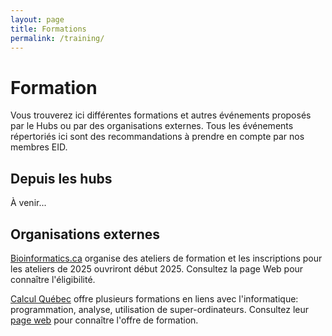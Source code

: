 ```yaml
---
layout: page
title: Formations
permalink: /training/
---
```


# Formation
Vous trouverez ici différentes formations et autres événements proposés par le Hubs ou par des organisations externes. Tous les événements répertoriés ici sont des recommandations à prendre en compte par nos membres EID.

## Depuis les hubs
À venir...

## Organisations externes
[Bioinformatics.ca](https://bioinformatics.ca/workshops/current-workshops/) organise des ateliers de formation et les inscriptions pour les ateliers de 2025 ouvriront début 2025. Consultez la page Web pour connaître l'éligibilité.

[Calcul Québec](https://www.calculquebec.ca/) offre plusieurs formations en liens avec l'informatique: programmation, analyse, utilisation de super-ordinateurs. Consultez leur [page web](https://www.calculquebec.ca/en/academic-research-services/training/) pour connaître l'offre de formation.